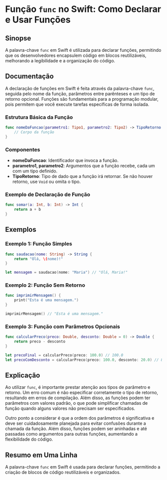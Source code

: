<!--
Meta Description: # Função `func` no Swift: Como Declarar e Usar Funções ## Sinopse A palavra-chave `func` em Swift é utilizada para declarar funções, permitindo que os...
Meta Keywords: função, func, swift, funções, que
-->

# Função `func` no Swift: Como Declarar e Usar Funções

## Sinopse
A palavra-chave `func` em Swift é utilizada para declarar funções, permitindo que os desenvolvedores encapsulem código em blocos reutilizáveis, melhorando a legibilidade e a organização do código.

## Documentação
A declaração de funções em Swift é feita através da palavra-chave `func`, seguida pelo nome da função, parâmetros entre parênteses e um tipo de retorno opcional. Funções são fundamentais para a programação modular, pois permitem que você execute tarefas específicas de forma isolada.

### Estrutura Básica da Função
```swift
func nomeDaFuncao(parametro1: Tipo1, parametro2: Tipo2) -> TipoRetorno {
    // Corpo da função
}
```

### Componentes
- **nomeDaFuncao**: Identificador que invoca a função.
- **parametro1, parametro2**: Argumentos que a função recebe, cada um com um tipo definido.
- **TipoRetorno**: Tipo de dado que a função irá retornar. Se não houver retorno, use `Void` ou omita o tipo.

### Exemplo de Declaração de Função
```swift
func somar(a: Int, b: Int) -> Int {
    return a + b
}
```

## Exemplos
### Exemplo 1: Função Simples
```swift
func saudacao(nome: String) -> String {
    return "Olá, \(nome)!"
}

let mensagem = saudacao(nome: "Maria") // "Olá, Maria!"
```

### Exemplo 2: Função Sem Retorno
```swift
func imprimirMensagem() {
    print("Esta é uma mensagem.")
}

imprimirMensagem() // "Esta é uma mensagem."
```

### Exemplo 3: Função com Parâmetros Opcionais
```swift
func calcularPreco(preco: Double, desconto: Double = 0) -> Double {
    return preco - desconto
}

let precoFinal = calcularPreco(preco: 100.0) // 100.0
let precoComDesconto = calcularPreco(preco: 100.0, desconto: 20.0) // 80.0
```

## Explicação
Ao utilizar `func`, é importante prestar atenção aos tipos de parâmetro e retorno. Um erro comum é não especificar corretamente o tipo de retorno, resultando em erros de compilação. Além disso, as funções podem ter parâmetros com valores padrão, o que pode simplificar chamadas de função quando alguns valores não precisam ser especificados.

Outro ponto a considerar é que a ordem dos parâmetros é significativa e deve ser cuidadosamente planejada para evitar confusões durante a chamada da função. Além disso, funções podem ser aninhadas e até passadas como argumentos para outras funções, aumentando a flexibilidade do código.

## Resumo em Uma Linha
A palavra-chave `func` em Swift é usada para declarar funções, permitindo a criação de blocos de código reutilizáveis e organizados.